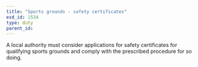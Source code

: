 ```yaml
---
title: "Sports grounds - safety certificates"
esd_id: 1534
type: duty
parent_id:  
---
```


A local authority must consider applications for safety certificates for qualifying sports grounds and comply with the prescribed procedure for so doing.

